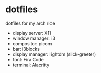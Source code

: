 # dotfiles

dotfiles for my arch rice

+ display server: X11
+ window manager: i3
+ compositor: picom
+ bar: i3blocks
+ display manager: lightdm (slick-greeter)
+ font: Fira Code
+ terminal: Alacritty
